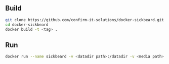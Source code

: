 ## Build

```bash
git clone https://github.com/confirm-it-solutions/docker-sickbeard.git
cd docker-sickbeard
docker build -t <tag> .
```

## Run

```bash
docker run --name sickbeard -v <datadir path>:/datadir -v <media path>:/media confirm/sickbeard
```
